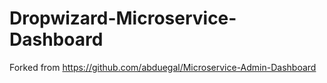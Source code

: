 # Dropwizard-Microservice-Dashboard

Forked from https://github.com/abduegal/Microservice-Admin-Dashboard
